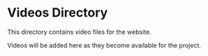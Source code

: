 # Videos Directory

This directory contains video files for the website.

Videos will be added here as they become available for the project.